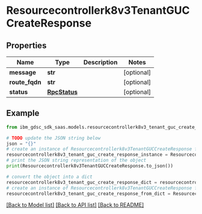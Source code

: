 # Resourcecontrollerk8v3TenantGUCCreateResponse


## Properties

Name | Type | Description | Notes
------------ | ------------- | ------------- | -------------
**message** | **str** |  | [optional] 
**route_fqdn** | **str** |  | [optional] 
**status** | [**RpcStatus**](RpcStatus.md) |  | [optional] 

## Example

```python
from ibm_gdsc_sdk_saas.models.resourcecontrollerk8v3_tenant_guc_create_response import Resourcecontrollerk8v3TenantGUCCreateResponse

# TODO update the JSON string below
json = "{}"
# create an instance of Resourcecontrollerk8v3TenantGUCCreateResponse from a JSON string
resourcecontrollerk8v3_tenant_guc_create_response_instance = Resourcecontrollerk8v3TenantGUCCreateResponse.from_json(json)
# print the JSON string representation of the object
print(Resourcecontrollerk8v3TenantGUCCreateResponse.to_json())

# convert the object into a dict
resourcecontrollerk8v3_tenant_guc_create_response_dict = resourcecontrollerk8v3_tenant_guc_create_response_instance.to_dict()
# create an instance of Resourcecontrollerk8v3TenantGUCCreateResponse from a dict
resourcecontrollerk8v3_tenant_guc_create_response_from_dict = Resourcecontrollerk8v3TenantGUCCreateResponse.from_dict(resourcecontrollerk8v3_tenant_guc_create_response_dict)
```
[[Back to Model list]](../README.md#documentation-for-models) [[Back to API list]](../README.md#documentation-for-api-endpoints) [[Back to README]](../README.md)


